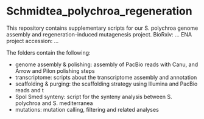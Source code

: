 # Schmidtea_polychroa_regeneration

This repository contains supplementary scripts for our S. polychroa genome assembly and regeneration-induced mutagenesis project.
BioRxiv: ...
ENA project accession: ...

The folders contain the following:
  * genome assembly & polishing: assembly of PacBio reads with Canu, and Arrow and Pilon polishing steps
  * transcriptome: scripts about the transcriptome assembly and annotation
  * scaffolding & purging: the scaffolding strategy using Illumina and PacBio reads and t
  * Spol Smed synteny: script for the synteny analysis between S. polychroa and S. mediterranea
  * mutations: mutation calling, filtering and related analyses
